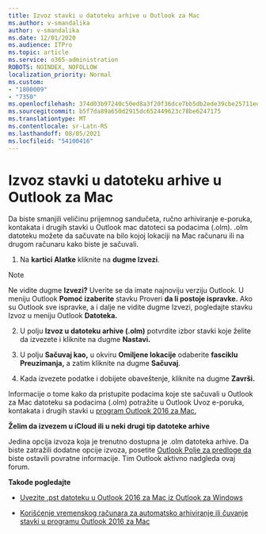 ```yaml
---
title: Izvoz stavki u datoteku arhive u Outlook za Mac
ms.author: v-smandalika
author: v-smandalika
ms.date: 12/01/2020
ms.audience: ITPro
ms.topic: article
ms.service: o365-administration
ROBOTS: NOINDEX, NOFOLLOW
localization_priority: Normal
ms.custom:
- "1800009"
- "7350"
ms.openlocfilehash: 374d03b97240c50ed8a3f20f36dce7bb5db2ede39cbe25711ed615efdbe1ac93
ms.sourcegitcommit: b5f7da89a650d2915dc652449623c78be6247175
ms.translationtype: MT
ms.contentlocale: sr-Latn-RS
ms.lasthandoff: 08/05/2021
ms.locfileid: "54100416"
---
```

# <a name="export-items-to-an-archive-file-in-outlook-for-mac"></a>Izvoz stavki u datoteku arhive u Outlook za Mac

Da biste smanjili veličinu prijemnog sandučeta, ručno arhiviranje e-poruka, kontakata i drugih stavki u Outlook mac datoteci sa podacima (.olm). .olm datoteku možete da sačuvate na bilo kojoj lokaciji na Mac računaru ili na drugom računaru kako biste je sačuvali.

1. Na **kartici Alatke** kliknite na **dugme Izvezi**.

> [!NOTE]
> Ne vidite dugme **Izvezi?** Uverite se da imate najnoviju verziju Outlook. U meniju Outlook **Pomoć izaberite** stavku Proveri **da li postoje ispravke.** Ako su Outlook sve ispravke, a i dalje  ne vidite  dugme Izvezi, pogledajte stavku Izvoz u meniju Outlook **Datoteka.**

2. U polju **Izvoz u datoteku arhive (.olm)** potvrdite izbor stavki koje želite da izvezete i kliknite na dugme **Nastavi.**

3. U polju **Sačuvaj kao,** u okviru **Omiljene lokacije** odaberite **fasciklu Preuzimanja,** a zatim kliknite na dugme **Sačuvaj**.

4. Kada izvezete podatke i dobijete obaveštenje, kliknite na dugme **Završi.**

Informacije o tome kako da pristupite podacima koje ste sačuvali u Outlook za Mac datoteku sa podacima (.olm) potražite u Outlook Uvoz e-poruka, kontakata i drugih stavki u [program Outlook 2016 za Mac.](https://support.microsoft.com/office/import-and-export-outlook-email-contacts-and-calendar-92577192-3881-4502-b79d-c3bbada6c8ef#ID0EAACAAA=macOS)

**Želim da izvezem u iCloud ili u neki drugi tip datoteke arhive**

Jedina opcija izvoza koja je trenutno dostupna je .olm datoteka arhive. Da biste zatražili dodatne opcije izvoza, posetite [Outlook Polje za predloge da](https://outlook.uservoice.com/) biste ostavili povratne informacije. Tim Outlook aktivno nadgleda ovaj forum.

**Takođe pogledajte**

- [Uvezite .pst datoteku u Outlook 2016 za Mac iz Outlook za Windows](https://support.microsoft.com/office/import-a-pst-file-into-outlook-for-mac-from-outlook-for-windows-b4a6a1d6-94bb-4c85-a4fc-a83dc690e18c)

- [Korišćenje vremenskog računara za automatsko arhiviranje ili čuvanje stavki u programu Outlook 2016 za Mac](https://support.microsoft.com/office/automatically-archive-or-back-up-outlook-for-mac-items-441fcce5-2262-4b64-ac8c-fa949df989f5)
